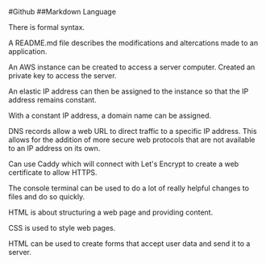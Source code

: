 #Github
##Markdown Language

There is formal syntax.

A README.md file describes the modifications and altercations made to an application.

An AWS instance can be created to access a server computer. Created an private key to access the server.

An elastic IP address can then be assigned to the instance so that the IP address remains constant.

With a constant IP address, a domain name can be assigned.

DNS records allow a web URL to direct traffic to a specific IP address. This allows for the addition
of more secure web protocols that are not available to an IP address on its own.

Can use Caddy which will connect with Let's Encrypt to create a web certificate to allow HTTPS.

The console terminal can be used to do a lot of really helpful changes to files and do so quickly.

HTML is about structuring a web page and providing content.

CSS is used to style web pages.

HTML can be used to create forms that accept user data and send it to a server.
